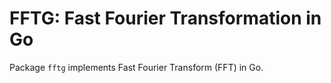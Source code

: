 # FFTG: Fast Fourier Transformation in Go

Package `fftg` implements Fast Fourier Transform (FFT) in Go.
